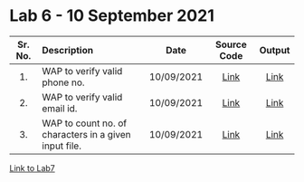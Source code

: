 # Lab 6 - 10 September 2021

| Sr. No. | Description | Date | Source Code | Output |
| :--: | :---- | :--: | :--: | :--: |
| 1. | WAP to verify valid phone no. | 10/09/2021  | [Link](./valid_phone/valid_phone.l)  | [Link](./valid_phone/output.png)
| 2. | WAP to verify valid email id. | 10/09/2021  | [Link](./valid_email/valid_email.l)  | [Link](./valid_email/output.png)
| 3. | WAP to count no. of characters in a given input file. | 10/09/2021  | [Link](./char_no/char_no.l)  | [Link](./char_no/output.png)

[Link to Lab7](../Lab7)
